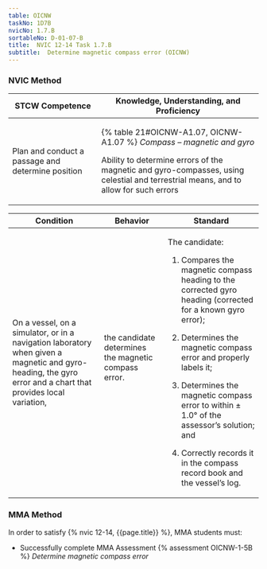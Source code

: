 ```yaml
---
table: OICNW
taskNo: 1D7B
nvicNo: 1.7.B 
sortableNo: D-01-07-B
title:  NVIC 12-14 Task 1.7.B 
subtitle:  Determine magnetic compass error (OICNW)
---
```






### NVIC Method

<a style="display:none;" onclick="togglevisibility('nvic_methods')" >Show NVIC method.</a>

<div id='nvic_methods' class='show'>

<table>
<thead>
<tr>
<th class='forty'> STCW Competence </th>
<th class='sixty'> Knowledge, Understanding, and Proficiency </th>
</tr>
</thead>

<tbody>
<tr><td markdown='1'>

Plan and conduct a passage and determine position

</td><td markdown='1'>

{% table 21#OICNW-A1.07, OICNW-A1.07 %} *Compass – magnetic and gyro*

Ability to determine errors of the magnetic and gyro-compasses, using celestial and terrestrial means, and to allow for such errors

</td></tr>


</tbody>
</table>


<table>
<thead>
<tr><th class='twenty'>  Condition </th><th class='twenty'> Behavior </th><th  class='sixty'>Standard </th></tr>
</thead>
<tbody >



<tr><td markdown='1'>

On a vessel, on a simulator, or in a navigation laboratory when given a magnetic and gyro-heading, the gyro error and a chart that provides local variation,

</td><td markdown='1'>

the candidate determines the magnetic compass error.

<br>

<div class="tooltip" markdown='1'>



</div>


</td><td markdown='1'>

The candidate:

1. Compares the magnetic compass heading to the corrected gyro heading (corrected for a known gyro error);

2. Determines the magnetic compass error and properly labels it;

3. Determines the magnetic compass error to within ± 1.0° of the assessor’s solution; and

4. Correctly records it in the compass record book and the vessel’s log.

</td></tr>
</tbody>
</table>
</div>


### MMA Method

In order to satisfy  {% nvic 12-14, {{page.title}}  %}, MMA students must:

* Successfully complete MMA Assessment {% assessment OICNW-1-5B %} *Determine magnetic compass error*